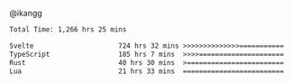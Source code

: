 @ikangg
<!--START_SECTION:waka-->

```txt
Total Time: 1,266 hrs 25 mins

Svelte                     724 hrs 32 mins >>>>>>>>>>>>>>===========   56.57 %
TypeScript                 185 hrs 7 mins  >>>>=====================   14.45 %
Rust                       40 hrs 30 mins  >========================   03.16 %
Lua                        21 hrs 33 mins  =========================   01.68 %
```

<!--END_SECTION:waka-->
